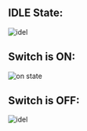 ## IDLE State:

![idel](https://user-images.githubusercontent.com/101192229/164242428-8e6dbbef-e865-4457-a3a1-70c285e1f481.PNG)

## Switch is ON:

![on state](https://user-images.githubusercontent.com/101192229/164242823-a3e376c3-3852-4415-a534-d2e355f7e536.PNG)

## Switch is OFF:

![idel](https://user-images.githubusercontent.com/101192229/164242428-8e6dbbef-e865-4457-a3a1-70c285e1f481.PNG)
